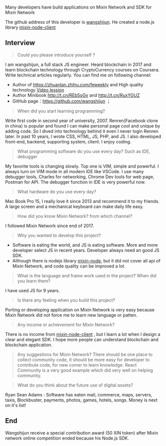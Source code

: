Many developers have build applications on Mixin Network and SDK for Mixin Network

The github address of this developer is [wangshijun](https://github.com/wangshijun). He created a node.js library [mixin-node-client](https://github.com/wangshijun/mixin-node-client) 

## Interview

> Could you please introduce yourself ?

I am wangshijun, a full stack JS engineer. Heard blockchain in 2017 and learn blockchain technology through CryptoCurrency courses on Coursera. Write technical articles regularly. You can find me on following channel:

* Author of https://zhuanlan.zhihu.com/feweekly and High quality technology [Video lession](http://47.104.23.85/courses)
* Author Minibook http://t.cn/REb5oGv and http://t.cn/RuxYGUZ
* GitHub page：https://github.com/wangshijun ；

>  When did you start learning programming?


Write first code in second year of university, 2007. Renren(Facebook clone in china) is popular and found I can make personal page cool and unique by adding code. So I dived into technology behind it even I never login Renren later. In past 10 years, I wrote CSS, HTML, JS, PHP, and JS. I also developed front-end, backend, supporting system, client. I enjoy coding.

> What programming software do you use every day? Such as IDE, debugger

My favorite tools is changing slowly. Top one is VIM, simple and powerful. I always turn on VIM mode in all modern IDE like VSCode. I use many debugger tools, Charles for networking, Chrome Dev tools for web page, Postman for API. The debugger function in IDE is very powerful now.

> What hardware do you use every day?

Mac Book Pro 15, I really love it since 2013 and recommend it to my friends. A large screen and a mechanical keyboard can make daily life easy. 

> How did you know Mixin Network? from which channel?

I followed Mixin Network since end of 2017.

> Why you wanted to develop this project?

- Software is eating the world, and JS is eating software. More and more developer select JS in recent years. Developer always need an good JS SDK.
- Although there is nodejs library [mixin-node](https://github.com/virushuo/mixin-node), but it did not cover all api of Mixin Network, and code quality can be improved a lot.

> What is the language and frame work used in the project? When did you learn them?

I have used JS for 9 years. 

> Is there any feeling when you build this project?

Porting or developing application on Mixin Network is very easy because Mixin Network did not force me to learn new language or patten.

> Any income or achievement for Mixin Network?

There is no income from [mixin-node-client](https://github.com/wangshijun/mixin-node-client) , but I learn a lot when I design a clear and elegant SDK. I hope more people can understand blockchain and blockchain application. 
> Any suggestions for Mixin Network?
There should be one place to collect community code, 
It should be more easy for developer to contribute code, for new comer to learn knowledge. React Community is a very good example which did very well on helping community.


> What do you think about the future use of digital assets?

Ryan Sean Adams : Software has eaten mail, commerce, maps, servers, taxis, Blockbuster, payments, photos, games, hotels, songs. Money is next on it's list!

## End
Wangshijun receive a special contribution award (50 XIN token) after Mixin network online competition ended because his Node.js SDK.

